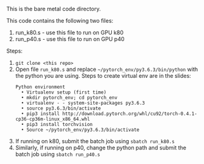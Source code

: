 This is the bare metal code directory. 

This code contains the following two files:
1. run_k80.s - use this file to run on GPU k80
2. run_p40.s - use this file to run on GPU p40

Steps:
1. `git clone <this repo>`
2. Open file `run_k80.s` and replace `~/pytorch_env/py3.6.3/bin/python` with the python you are using. 
    Steps to create virtual env are in the slides:
    ```
    Python environment
      • Virtualenv setup (first time)
      • mkdir pytorch_env; cd pytorch_env
      • virtualenv - - system-site-packages py3.6.3
      • source py3.6.3/bin/activate
      • pip3 install http://download.pytorch.org/whl/cu92/torch-0.4.1-cp36-cp36m-linux_x86_64.whl
      • pip3 install torchvision
      • Source ~/pytorch_env/py3.6.3/bin/activate
    ```
2. If running on k80, submit the batch job using `sbatch run_k80.s`
3. Similarly, if running on p40, change the python path and submit the batch job using `sbatch run_p40.s`


